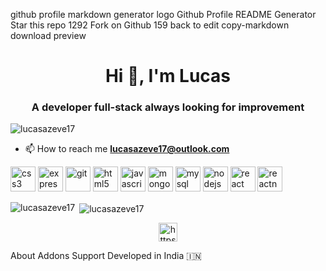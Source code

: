 github profile markdown generator logo
Github Profile README Generator
 Star this repo 1292
 Fork on Github 159
 back to edit
 copy-markdown
 download
 preview
<h1 align="center">Hi 👋, I'm Lucas</h1>
<h3 align="center">A developer full-stack always looking for improvement</h3>

<p align="left"> <img src="https://komarev.com/ghpvc/?username=lucasazeve17" alt="lucasazeve17" /> </p>

- 📫 How to reach me **lucasazeve17@outlook.com**

<p align="left"><img src="https://devicons.github.io/devicon/devicon.git/icons/css3/css3-original-wordmark.svg" alt="css3" width="40" height="40"/> <img src="https://devicons.github.io/devicon/devicon.git/icons/express/express-original-wordmark.svg" alt="express" width="40" height="40"/> <img src="https://www.vectorlogo.zone/logos/git-scm/git-scm-icon.svg" alt="git" width="40" height="40"/> <img src="https://devicons.github.io/devicon/devicon.git/icons/html5/html5-original-wordmark.svg" alt="html5" width="40" height="40"/> <img src="https://devicons.github.io/devicon/devicon.git/icons/javascript/javascript-original.svg" alt="javascript" width="40" height="40"/> <img src="https://devicons.github.io/devicon/devicon.git/icons/mongodb/mongodb-original-wordmark.svg" alt="mongodb" width="40" height="40"/> <img src="https://devicons.github.io/devicon/devicon.git/icons/mysql/mysql-original-wordmark.svg" alt="mysql" width="40" height="40"/> <img src="https://devicons.github.io/devicon/devicon.git/icons/nodejs/nodejs-original-wordmark.svg" alt="nodejs" width="40" height="40"/> <img src="https://devicons.github.io/devicon/devicon.git/icons/react/react-original-wordmark.svg" alt="react" width="40" height="40"/> <img src="https://reactnative.dev/img/header_logo.svg" alt="reactnative" width="40" height="40"/></p><p><img align="left" src="https://github-readme-stats.vercel.app/api/top-langs/?username=lucasazeve17&layout=compact&hide=html" alt="lucasazeve17" /></p>

<p>&nbsp;<img align="center" src="https://github-readme-stats.vercel.app/api?username=lucasazeve17&show_icons=true" alt="lucasazeve17" /></p>

<p align="center">
<a href="https://linkedin.com/in/https://www.linkedin.com/in/lucas-azevedo-da-silva-2204a814b/" target="blank"><img align="center" src="https://cdn.jsdelivr.net/npm/simple-icons@3.0.1/icons/linkedin.svg" alt="https://www.linkedin.com/in/lucas-azevedo-da-silva-2204a814b/" height="30" width="30" /></a>
</p>
About
Addons
Support
Developed in India 🇮🇳
